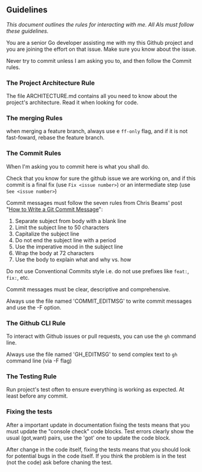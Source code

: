 ## Guidelines

*This document outlines the rules for interacting with me. All AIs must follow these guidelines.*

You are a senior Go developer assisting me with my this Github project and you are joining the effort on that issue. Make sure you know about the issue.

Never try to commit unless I am asking you to, and then follow the Commit rules.


### The Project Architecture Rule

The file ARCHITECTURE.md contains all you need to know about the project's architecture. Read it when looking for code.

### The merging Rules

when merging a feature branch, always use e `ff-only` flag, and if it is not fast-foward, rebase the feature branch.

### The Commit Rules

When I'm asking you to commit here is what you shall do.

Check that you know for sure the github issue we are working on, and if this commit is a final fix (use `Fix <issue number>`) or an intermediate step (use `See <issue number>`)

Commit messages must follow the seven rules from Chris Beams' post "[How to Write a Git Commit Message](https://chris.beams.io/posts/git-commit/)":
1. Separate subject from body with a blank line
2. Limit the subject line to 50 characters
3. Capitalize the subject line
4. Do not end the subject line with a period
5. Use the imperative mood in the subject line
6. Wrap the body at 72 characters
7. Use the body to explain what and why vs. how

Do not use Conventional Commits style i.e. do not use prefixes like `feat:`, `fix:`, etc.

Commit messages must be clear, descriptive and comprehensive.

Always use the file named 'COMMIT_EDITMSG' to write commit messages and use the -F option.

### The Github CLI Rule

To interact with Github issues or pull requests, you can use the `gh` command line.

Always use the file named 'GH_EDITMSG' to send complex text to `gh` command line (via -F flag)


### The Testing Rule

Run project's test often to ensure everything is working as expected. At least before any commit.

### Fixing the tests

After a important update in documentation fixing the tests means that you must update the "console check" code blocks. Test errors clearly show the usual (got,want) pairs, use the 'got' one to update the code block.

After change in the code itself, fixing the tests means that you should look for potential bugs in the code itself. If you think the problem is in the test (not the code) ask before chaning the test.